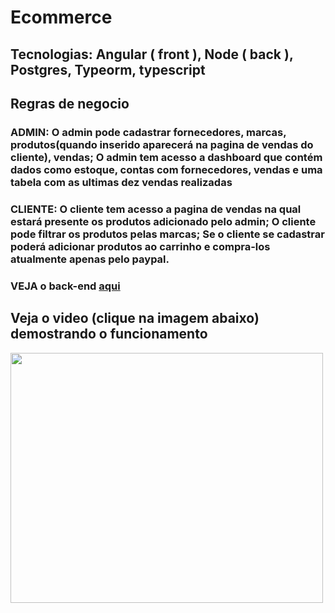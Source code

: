 <h1>Ecommerce</h1>
<h2><strong>Tecnologias</strong>: Angular ( front ), Node ( back ), Postgres, Typeorm, typescript</h2>
<h2><strong>Regras de negocio</strong></h2>
<h3>ADMIN: O admin pode cadastrar fornecedores, marcas, produtos(quando inserido aparecerá na pagina de vendas do cliente), vendas; O admin tem acesso a dashboard que contém dados como estoque, contas com fornecedores, vendas e uma tabela com as ultimas dez vendas realizadas</h3>
<h3>CLIENTE: O cliente tem acesso a pagina de vendas na qual estará presente os produtos adicionado pelo admin; O cliente pode filtrar os produtos pelas marcas; Se o cliente se cadastrar poderá adicionar produtos ao carrinho e compra-los atualmente apenas pelo paypal.</h3>

<h3>VEJA o back-end <a href="https://github.com/rfnsilva/ecommerce-back">aqui</a></h3>

<h2>Veja o video (clique na imagem abaixo) demostrando o funcionamento</h2>
<a href="https://youtu.be/Z9z8-S2Mgvg"><img width=500 height=400 src="https://i.ibb.co/CbfThcy/Captura-de-tela-de-2020-08-15-04-58-44.png" border="0"></a>
